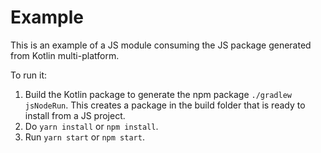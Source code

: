 # Example

This is an example of a JS module consuming the JS package generated from Kotlin multi-platform.

To run it:

1. Build the Kotlin package to generate the npm package `./gradlew jsNodeRun`. This creates a package in the build folder that is ready to install from a JS project.
1. Do `yarn install` or `npm install`.
1. Run `yarn start` or `npm start`.
